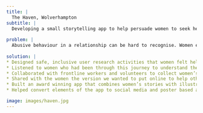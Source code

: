 ```yaml
---
title: |
  The Haven, Wolverhampton
subtitle: |
  Developing a small storytelling app to help persuade women to seek help
  
problem: |
  Abusive behaviour in a relationship can be hard to recognise. Women experiencing abuse often are unaware that support is available. Online support tools can be jargon laden and lack relatable examples.
  
solution: |
* Designed safe, inclusive user research activities that women felt helped them as well as helping us
* Listened to women who had been through this journey to understand the fears and barriers they wanted us to focus on
* Collaborated with frontline workers and volunteers to collect women’s stories.
* Shared with the women the version we wanted to put online to help others
* Built an award winning app that combines women’s stories with illustrations and encourages people to call a helpline
* Helped convert elements of the app to social media and poster based advertising

image: images/haven.jpg
---
```

